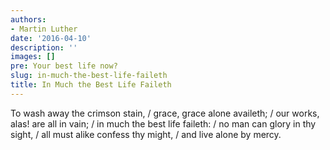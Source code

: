```yaml
---
authors:
- Martin Luther
date: '2016-04-10'
description: ''
images: []
pre: Your best life now?
slug: in-much-the-best-life-faileth
title: In Much the Best Life Faileth
---
```


To wash away the crimson stain, / grace, grace alone availeth; / our works, alas! are all in vain; / in much the best life faileth: / no man can glory in thy sight, / all must alike confess thy might, / and live alone by mercy.